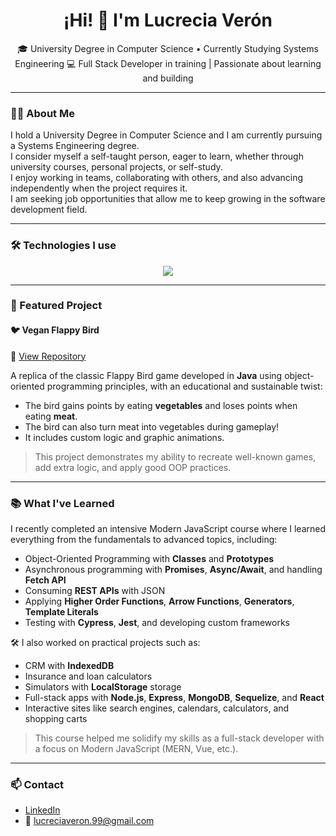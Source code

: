 <h1 align="center">¡Hi! 👋 I'm Lucrecia Verón</h1>

<p align="center">
🎓 University Degree in Computer Science • Currently Studying Systems Engineering  
💻 Full Stack Developer in training | Passionate about learning and building
</p>

---

### 🙋‍♀️ About Me

I hold a University Degree in Computer Science and I am currently pursuing a Systems Engineering degree.  
I consider myself a self-taught person, eager to learn, whether through university courses, personal projects, or self-study.  
I enjoy working in teams, collaborating with others, and also advancing independently when the project requires it.  
I am seeking job opportunities that allow me to keep growing in the software development field.

---

### 🛠️ Technologies I use

<div align="center">
  <img src="https://skillicons.dev/icons?i=java,python,javascript,html,css,php,mysql,postgres,git,github,vscode,wordpress,nodejs,react,typescript" />
</div>

---

### 🚀 Featured Project

#### 🐦 Vegan Flappy Bird
📎 [View Repository](https://github.com/LucreciaVeron/Vegan-Flappy-Bird)

A replica of the classic Flappy Bird game developed in **Java** using object-oriented programming principles, with an educational and sustainable twist:

- The bird gains points by eating **vegetables** and loses points when eating **meat**.
- The bird can also turn meat into vegetables during gameplay!
- It includes custom logic and graphic animations.

> This project demonstrates my ability to recreate well-known games, add extra logic, and apply good OOP practices.

---

### 📚 What I've Learned

I recently completed an intensive Modern JavaScript course where I learned everything from the fundamentals to advanced topics, including:

- Object-Oriented Programming with **Classes** and **Prototypes**
- Asynchronous programming with **Promises**, **Async/Await**, and handling **Fetch API**
- Consuming **REST APIs** with JSON
- Applying **Higher Order Functions**, **Arrow Functions**, **Generators**, **Template Literals**
- Testing with **Cypress**, **Jest**, and developing custom frameworks

🛠️ I also worked on practical projects such as:

- CRM with **IndexedDB**
- Insurance and loan calculators
- Simulators with **LocalStorage** storage
- Full-stack apps with **Node.js**, **Express**, **MongoDB**, **Sequelize**, and **React**
- Interactive sites like search engines, calendars, calculators, and shopping carts

> This course helped me solidify my skills as a full-stack developer with a focus on Modern JavaScript (MERN, Vue, etc.).

---

### 📫 Contact

- [LinkedIn](https://linkedin.com/in/lucreciaveron)
- 📧 lucreciaveron.99@gmail.com 
